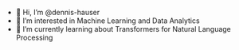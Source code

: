 - 👋 Hi, I’m @dennis-hauser
- 👀 I’m interested in Machine Learning and Data Analytics
- 🌱 I’m currently learning about Transformers for Natural Language Processing

<!---
dennis-hauser/dennis-hauser is a ✨ special ✨ repository because its `README.md` (this file) appears on your GitHub profile.
You can click the Preview link to take a look at your changes.
--->
